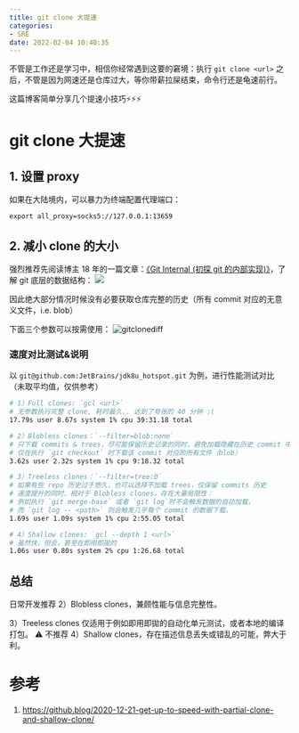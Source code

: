```yaml
---
title: git clone 大提速
categories:
- SRE
date: 2022-02-04 10:40:35
---
```



不管是工作还是学习中，相信你经常遇到这要的窘境：执行 `git clone <url>` 之后，不管是因为网速还是仓库过大，等你带薪拉屎结束，命令行还是龟速前行。

这篇博客简单分享几个提速小技巧⚡️⚡️⚡️

<!--more-->

# git clone 大提速

## 1. 设置 proxy
如果在大陆境内，可以暴力为终端配置代理端口：
```
export all_proxy=socks5://127.0.0.1:13659
```

## 2. 减小 clone 的大小
强烈推荐先阅读博主 18 年的一篇文章：[《Git Internal (初探 git 的内部实现)》](/blog/20180315/git-internal/)，了解 git 底层的数据结构：
![](../images/blog/16439392460547.jpg)

因此绝大部分情况时候没有必要获取仓库完整的历史（所有 commit 对应的无意义文件，i.e. blob）

下面三个参数可以按需使用：
![gitclonediff](../images/blog/gitclonediff.jpg)


### 速度对比测试&说明

以 `git@github.com:JetBrains/jdk8u_hotspot.git` 为例，进行性能测试对比（未取平均值，仅供参考）

```bash
# 1）Full clones: `gcl <url>`
# 无参数执行完整 clone, 耗时最久.. 达到了夸张的 40 分钟 :(
17.79s user 8.67s system 1% cpu 39:31.18 total

# 2）Blobless clones：`--filter=blob:none`
# 只下载 commits & trees，尽可能保留历史记录的同时，避免加载隐藏在历史 commit 中的大文件
# 仅在执行 `git checkout` 时下载该 commit 对应的所有文件（blob）
3.62s user 2.32s system 1% cpu 9:18.32 total

# 3）Treeless clones：`--filter=tree:0`
# 如果有些 repo 历史过于悠久，也可以选择不加载 trees，仅保留 commits 历史
# 速度提升的同时，相对于 Blobless clones，存在大量局限性：
# 例如执行 `git merge-base` 或者 `git log`时不会触发数据的自动加载，
# 而 `git log -- <path>` 则会触发几乎每个 commit 的数据下载。
1.69s user 1.09s system 1% cpu 2:55.05 total

# 4）Shallow clones: `gcl --depth 1 <url>`
# 虽然快，但会，甚至在即用即拋的
1.06s user 0.80s system 2% cpu 1:26.68 total
```

## 总结
日常开发推荐 2）Blobless clones，兼顾性能与信息完整性。

3）Treeless clones 仅适用于例如即用即拋的自动化单元测试，或者本地的编译打包。
⚠️ 不推荐 4）Shallow clones，存在描述信息丢失或错乱的可能，弊大于利。

# 参考
1. https://github.blog/2020-12-21-get-up-to-speed-with-partial-clone-and-shallow-clone/

